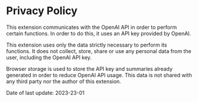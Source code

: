 # Privacy Policy

This extension communicates with the OpenAI API in order to perform certain functions. In order to do this, it uses an API key provided by OpenAI.

This extension uses only the data strictly necessary to perform its functions. It does not collect, store, share or use any personal data from the user, including the OpenAI API key.

Browser storage is used to store the API key and summaries already generated in order to reduce OpenAI API usage. This data is not shared with any third party nor the author of this extension.

Date of last update: 2023-23-01
